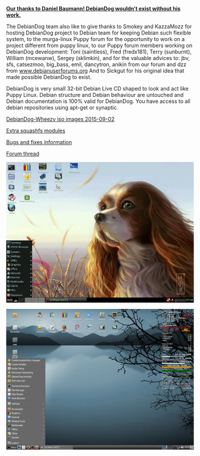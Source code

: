 [**Our thanks to Daniel Baumann! DebianDog wouldn't exist without his work.**](https://lists.debian.org/debian-live/2015/11/msg00024.html)

The DebianDog team also like to give thanks to Smokey and KazzaMozz for hosting DebianDog project
to Debian team for keeping Debian such flexible system,
to the murga-linux Puppy forum for the opportunity to work on a project different from puppy linux,
to our Puppy forum members working on DebianDog development:
Toni (saintless), Fred (fredx181), Terry (sunburnt), William (mcewanw), Sergey (sklimkin),
and for the valuable advices to: jbv, sfs, catsezmoo, big_bass, emil, dancytron, anikin from our forum
and dzz from www.debianuserforums.org
And to Sickgut for his original idea that made possible DebianDog to exist.

DebianDog is very small 32-bit Debian Live CD shaped to look and act like Puppy Linux. Debian structure and Debian behaviour are untouched and Debian documentation is 100% valid for DebianDog. You have access to all debian repositories using apt-get or synaptic.

[DebianDog-Wheezy iso images 2015-09-02](https://github.com/DebianDog/Wheezy/releases/tag/v1.0)

[Extra squashfs modules](https://github.com/DebianDog/Wheezy/releases/tag/v0.1)

[Bugs and fixes information](https://github.com/DebianDog/Wheezy/blob/master/Bugs-and-Fixes.md)

[Forum thread](http://murga-linux.com/puppy/viewtopic.php?t=93225)

![Jwm](https://github.com/DebianDog/Jessie/blob/master/screenshots/DebianDog-Wheezy-jwm-icewm.jpg?raw=true)

![OpenBox](https://github.com/DebianDog/Jessie/blob/master/screenshots/DebianDog-Wheezy-openbox-xfce.jpg?raw=true)
